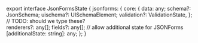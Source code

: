 export interface JsonFormsState {
  jsonforms: {
    core: {
      data: any;
      schema?: JsonSchema;
      uischema?: UISchemaElement;
      validation?: ValidationState,
    };
    // TODO: should we type these?    
    renderers?: any[];
    fields?: any[];
    // allow additional state for JSONForms
    [additionalState: string]: any;
  };
}